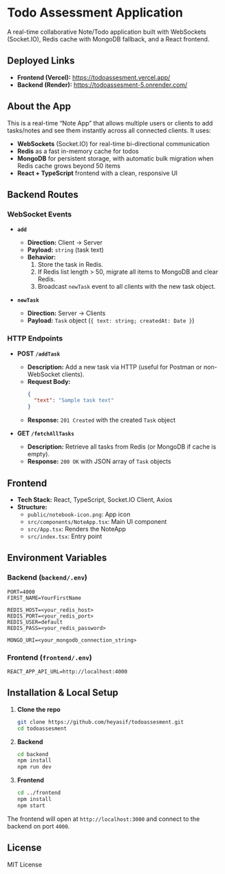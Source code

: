 # Todo Assessment Application

A real-time collaborative Note/Todo application built with WebSockets (Socket.IO), Redis cache with MongoDB fallback, and a React frontend.

## Deployed Links

- **Frontend (Vercel):** https://todoassesment.vercel.app/
- **Backend (Render):** https://todoassesment-5.onrender.com/

## About the App

This is a real-time “Note App” that allows multiple users or clients to add tasks/notes and see them instantly across all connected clients. It uses:

- **WebSockets** (Socket.IO) for real-time bi-directional communication
- **Redis** as a fast in-memory cache for todos
- **MongoDB** for persistent storage, with automatic bulk migration when Redis cache grows beyond 50 items
- **React + TypeScript** frontend with a clean, responsive UI

## Backend Routes

### WebSocket Events

- **`add`**

  - **Direction:** Client → Server
  - **Payload:** `string` (task text)
  - **Behavior:**
    1. Store the task in Redis.
    2. If Redis list length > 50, migrate all items to MongoDB and clear Redis.
    3. Broadcast `newTask` event to all clients with the new task object.

- **`newTask`**
  - **Direction:** Server → Clients
  - **Payload:** `Task` object (`{ text: string; createdAt: Date }`)

### HTTP Endpoints

- **POST `/addTask`**

  - **Description:** Add a new task via HTTP (useful for Postman or non-WebSocket clients).
  - **Request Body:**
    ```json
    {
      "text": "Sample task text"
    }
    ```
  - **Response:** `201 Created` with the created `Task` object

- **GET `/fetchAllTasks`**
  - **Description:** Retrieve all tasks from Redis (or MongoDB if cache is empty).
  - **Response:** `200 OK` with JSON array of `Task` objects

## Frontend

- **Tech Stack:** React, TypeScript, Socket.IO Client, Axios
- **Structure:**
  - `public/notebook-icon.png`: App icon
  - `src/components/NoteApp.tsx`: Main UI component
  - `src/App.tsx`: Renders the NoteApp
  - `src/index.tsx`: Entry point

## Environment Variables

### Backend (`backend/.env`)

```
PORT=4000
FIRST_NAME=YourFirstName

REDIS_HOST=<your_redis_host>
REDIS_PORT=<your_redis_port>
REDIS_USER=default
REDIS_PASS=<your_redis_password>

MONGO_URI=<your_mongodb_connection_string>
```

### Frontend (`frontend/.env`)

```
REACT_APP_API_URL=http://localhost:4000
```

## Installation & Local Setup

1. **Clone the repo**

   ```bash
   git clone https://github.com/heyasif/todoassesment.git
   cd todoassesment
   ```

2. **Backend**

   ```bash
   cd backend
   npm install
   npm run dev
   ```

3. **Frontend**
   ```bash
   cd ../frontend
   npm install
   npm start
   ```

The frontend will open at `http://localhost:3000` and connect to the backend on port `4000`.

## License

MIT License
